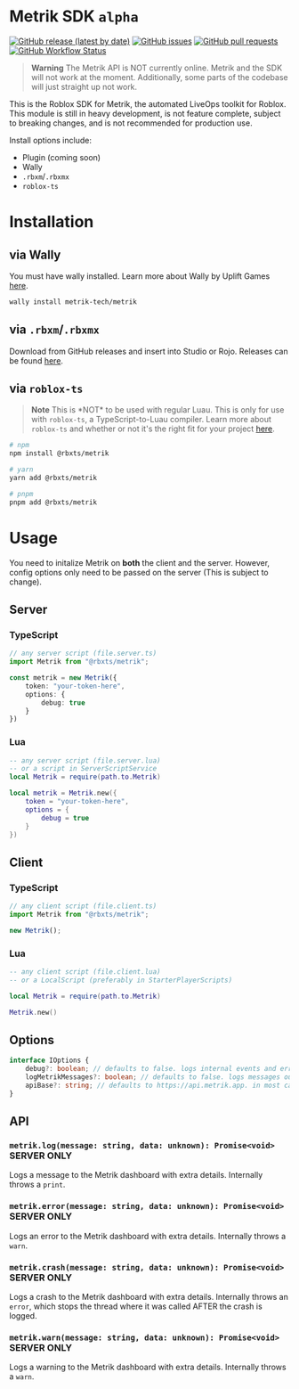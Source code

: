 # Metrik SDK `alpha`

[![GitHub release (latest by date)](https://img.shields.io/github/v/release/metrik-tech/sdk?label=latest%20release)](https://github.com/metrik-tech/sdk/releases/latest) [![GitHub issues](https://img.shields.io/github/issues/metrik-tech/sdk)](https://github.com/metrik-tech/sdk/issues?q=is%3Aissue+is%3Aopen+sort%3Aupdated-desc) [![GitHub pull requests](https://img.shields.io/github/issues-pr/metrik-tech/sdk)](https://github.com/metrik-tech/sdk/pulls?q=is%3Apr+is%3Aopen+sort%3Aupdated-desc) [![GitHub Workflow Status](https://img.shields.io/github/actions/workflow/status/metrik-tech/sdk/ci.yml)](https://github.com/metrik-tech/sdk/actions/workflows/ci.yml)

> **Warning**
> The Metrik API is NOT currently online. Metrik and the SDK will not work at the moment. Additionally, some parts of the codebase will just straight up not work.

This is the Roblox SDK for Metrik, the automated LiveOps toolkit for Roblox. This module is still in heavy development, is not feature complete, subject to breaking changes, and is not recommended for production use.

Install options include:
- Plugin (coming soon)
- Wally
- `.rbxm`/`.rbxmx`
- `roblox-ts`

# Installation

## via Wally

You must have wally installed. Learn more about Wally by Uplift Games [here](
    https://github.com/UpliftGames/wally
).

```bash
wally install metrik-tech/metrik
```

## via `.rbxm`/`.rbxmx`

Download from GitHub releases and insert into Studio or Rojo. Releases can be found [here](
    https://github.com/metrik-tech/sdk/releases/latest
).

## via `roblox-ts`

> **Note**
> This is \*NOT\* to be used with regular Luau. This is only for use with `roblox-ts`, a TypeScript-to-Luau compiler. Learn more about `roblox-ts` and whether or not it's the right fit for your project [here](https://roblox-ts.com/).

```bash
# npm
npm install @rbxts/metrik

# yarn
yarn add @rbxts/metrik

# pnpm
pnpm add @rbxts/metrik
```

# Usage

You need to initalize Metrik on **both** the client and the server. However, config options only need to be passed on the server (This is subject to change).
## Server

### TypeScript

```ts
// any server script (file.server.ts)
import Metrik from "@rbxts/metrik";

const metrik = new Metrik({
    token: "your-token-here",
    options: {
        debug: true
    }
})
```

### Lua

```lua
-- any server script (file.server.lua)
-- or a script in ServerScriptService
local Metrik = require(path.to.Metrik)

local metrik = Metrik.new({
    token = "your-token-here",
    options = {
        debug = true
    }
})

```

## Client

### TypeScript

```ts
// any client script (file.client.ts)
import Metrik from "@rbxts/metrik";

new Metrik();
```

### Lua

```lua
-- any client script (file.client.lua)
-- or a LocalScript (preferably in StarterPlayerScripts)

local Metrik = require(path.to.Metrik)

Metrik.new()
```

## Options

```ts
interface IOptions {
    debug?: boolean; // defaults to false. logs internal events and errors to output if true
    logMetrikMessages?: boolean; // defaults to false. logs messages outputted by the SDK to the dashboard if true 
    apiBase?: string; // defaults to https://api.metrik.app. in most cases, you shouldn't need to change this
}
```

## API

### `metrik.log(message: string, data: unknown): Promise<void>` SERVER ONLY

Logs a message to the Metrik dashboard with extra details.  Internally throws a `print`.

### `metrik.error(message: string, data: unknown): Promise<void>` SERVER ONLY

Logs an error to the Metrik dashboard with extra details. Internally throws a `warn`.

### `metrik.crash(message: string, data: unknown): Promise<void>` SERVER ONLY

Logs a crash to the Metrik dashboard with extra details. Internally throws an `error`, which stops the thread where it was called AFTER the crash is logged.

### `metrik.warn(message: string, data: unknown): Promise<void>` SERVER ONLY

Logs a warning to the Metrik dashboard with extra details. Internally throws a `warn`.


